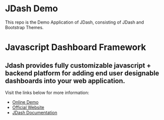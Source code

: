 # JDash Demo
This repo is the Demo Application of JDash, consisting of JDash and Bootstrap Themes.

# Javascript Dashboard Framework
## Jdash provides fully customizable javascript + backend platform for adding end user designable dashboards into your web application.

Visit the links below for more information:

* [Online Demo](http://demo.jdash.io)
* [Official Website](http://www.jdash.io)
* [JDash Documentation](http://doc.jdash.io)
